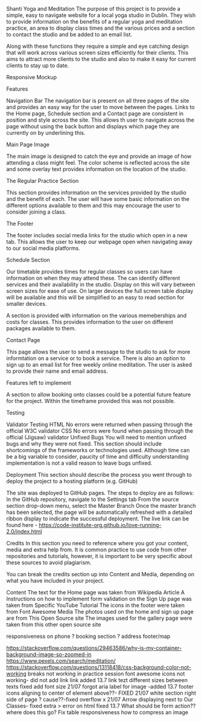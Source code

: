 Shanti Yoga and Meditation
The purpose of this project is to provide a simple, easy to navigate website for a local yoga studio in Dublin. They wish to provide information on the benefits of a regular yoga and meditation practice, an area to display class times and the various prices and a section to contact the studio and be added to an email list. 

Along with these functions they require a simple and eye catching design that will work across various screen sizes efficiently for their clients. This aims to attract more clients to the studio and also to make it easy for current clients to stay up to date. 

Responsive Mockup

Features

Navigation Bar
The navigation bar is present on all three pages of the site and provides an easy way for the user to move between the pages. Links to the Home page, Schedule section and a Contact page are consistent in position and style across the site. This allows th user to navigate across the page without using the back button and displays which page they are currently on by underlining this. 

Main Page Image

The main image is designed to catch the eye and provide an image of how attending a class might feel. The color scheme is reflected across the site and some overlay text provides information on the location of the studio. 

The Regular Practice Section

This section provides information on the services provided by the studio and the benefit of each. The user will have some basic information on the different options available to them and this may encourage the user to consider joining a class. 

The Footer

The footer includes social media links for the studio which open in a new tab. This allows the user to keep our webpage open when navigating away to our social media platforms. 

Schedule Section

Our timetable provides times for regular classes so users can have information on when they may attend these. The can identify different services and their availability in the studio. Display on this will vary between screen sizes for ease of use. On larger devices the full screen table display will be available and this will be simplified to an easy to read section for smaller devices. 

A section is provided with information on the various memeberships and costs for classes. This provides information to the user on different packages available to them. 

Contact Page

This page allows the user to send a message to the studio to ask for more informtation on a service or to book a service. There is also an option to sign up to an email list for free weekly online meditation. The user is asked to provide their name and email address. 

Features left to implement

A section to allow booking onto classes could be a potential future feature for the project. Within the timeframe provided this was not possible. 

Testing






Validator Testing
HTML
No errors were returned when passing through the official W3C validator
CSS
No errors were found when passing through the official (Jigsaw) validator
Unfixed Bugs
You will need to mention unfixed bugs and why they were not fixed. This section should include shortcomings of the frameworks or technologies used. Although time can be a big variable to consider, paucity of time and difficulty understanding implementation is not a valid reason to leave bugs unfixed.

Deployment
This section should describe the process you went through to deploy the project to a hosting platform (e.g. GitHub)

The site was deployed to GitHub pages. The steps to deploy are as follows:
In the GitHub repository, navigate to the Settings tab
From the source section drop-down menu, select the Master Branch
Once the master branch has been selected, the page will be automatically refreshed with a detailed ribbon display to indicate the successful deployment.
The live link can be found here - https://code-institute-org.github.io/love-running-2.0/index.html

Credits
In this section you need to reference where you got your content, media and extra help from. It is common practice to use code from other repositories and tutorials, however, it is important to be very specific about these sources to avoid plagiarism.

You can break the credits section up into Content and Media, depending on what you have included in your project.

Content
The text for the Home page was taken from Wikipedia Article A
Instructions on how to implement form validation on the Sign Up page was taken from Specific YouTube Tutorial
The icons in the footer were taken from Font Awesome
Media
The photos used on the home and sign up page are from This Open Source site
The images used for the gallery page were taken from this other open source site

responsiveness on phone
? booking section
? address footer/map


https://stackoverflow.com/questions/29463586/why-is-my-container-background-image-so-zoomed-in
https://www.pexels.com/search/meditation/
https://stackoverflow.com/questions/13118418/css-background-color-not-working
breaks not working in practice session
font awesome icons not working- did not add link link added 13.7
link tezt different sizes between texts fixed add font size 21/07
forgot aria label for image -added 13.7
footer icons aligning to center of element above??- FIXED 21/07
white section right side of page ? cause??-fixed overflow x 21/07
Arrow displaying next to Our Classes- fixed extra > error on html fixed 13.7
What should be form action?? where does this go?
Fix table responsiveness
how to compress an image
